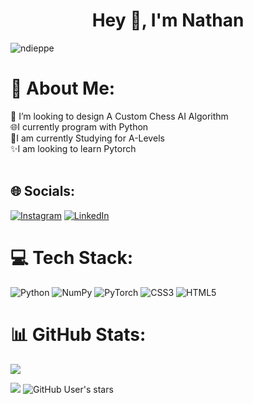 <h1 align="center">Hey 👋, I'm Nathan</h1>

<p align="left"> <img src="https://komarev.com/ghpvc/?username=ndieppe&label=Profile%20views&color=0e75b6&style=flat" alt="ndieppe" /> </p>

# 💫 About Me:
🔭 I’m looking to design A Custom Chess AI Algorithm<br>🌐I currently program with Python<br>📝I am currently Studying for A-Levels<br>✨I am looking to learn Pytorch<br><br>


## 🌐 Socials:
[![Instagram](https://img.shields.io/badge/Instagram-%23E4405F.svg?logo=Instagram&logoColor=white)](https://instagram.com/ndieppe) [![LinkedIn](https://img.shields.io/badge/LinkedIn-%230077B5.svg?logo=linkedin&logoColor=white)](https://linkedin.com/in/ndieppe) 

# 💻 Tech Stack:
 ![Python](https://img.shields.io/badge/python-3670A0?style=for-the-badge&logo=python&logoColor=ffdd54) ![NumPy](https://img.shields.io/badge/numpy-%23013243.svg?style=for-the-badge&logo=numpy&logoColor=white) ![PyTorch](https://img.shields.io/badge/PyTorch-%23EE4C2C.svg?style=for-the-badge&logo=PyTorch&logoColor=white) ![CSS3](https://img.shields.io/badge/css3-%231572B6.svg?style=for-the-badge&logo=css3&logoColor=white)  ![HTML5](https://img.shields.io/badge/html5-%23E34F26.svg?style=for-the-badge&logo=html5&logoColor=white)
# 📊 GitHub Stats:
![](https://github-readme-stats.vercel.app/api?username=ndieppe&theme=dark&hide_border=false&include_all_commits=true&count_private=true)<br/>

[![](https://visitcount.itsvg.in/api?id=ndieppe&icon=0&color=0)](https://visitcount.itsvg.in) ![GitHub User's stars](https://img.shields.io/github/stars/ndieppe)




